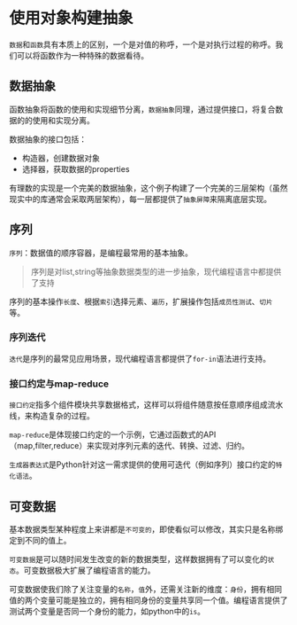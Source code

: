 # 使用对象构建抽象

`数据`和`函数`具有本质上的区别，一个是对值的称呼，一个是对执行过程的称呼。我们可以将函数作为一种特殊的数据看待。

## 数据抽象

函数抽象将函数的使用和实现细节分离，`数据抽象`同理，通过提供接口，将复合数据的的使用和实现分离。

数据抽象的接口包括：

- 构造器，创建数据对象
- 选择器，获取数据的properties

有理数的实现是一个完美的数据抽象，这个例子构建了一个完美的三层架构（虽然现实中的库通常会采取两层架构），每一层都提供了`抽象屏障`来隔离底层实现。


## 序列

`序列`：数据值的顺序容器，是编程最常用的基本抽象。

>序列是对list,string等抽象数据类型的进一步抽象，现代编程语言中都提供了支持

序列的基本操作`长度`、根据`索引`选择元素、`遍历`，扩展操作包括`成员性测试`、`切片`等。

### 序列迭代

`迭代`是序列的最常见应用场景，现代编程语言都提供了`for-in`语法进行支持。

### 接口约定与map-reduce

`接口约定`指多个组件模块共享数据格式，这样可以将组件随意按任意顺序组成流水线，来构造复杂的过程。

`map-reduce`是体现接口约定的一个示例，它通过函数式的API（map,filter,reduce）来实现对序列元素的迭代、转换、过滤、归约。

`生成器表达式`是Python针对这一需求提供的使用可迭代（例如序列）接口约定的`特化语法`。

## 可变数据

基本数据类型某种程度上来讲都是`不可变的`，即使看似可以修改，其实只是名称绑定到不同的值上。

`可变数据`是可以随时间发生改变的新的数据类型，这样数据拥有了可以变化的`状态`。可变数据极大扩展了编程语言的能力。

可变数据使我们除了关注变量的`名称`，`值`外，还需关注新的维度：`身份`，拥有相同值的两个变量可能是独立的，拥有相同身份的变量共享同一个值。编程语言提供了测试两个变量是否同一个身份的能力，如python中的`is`。
